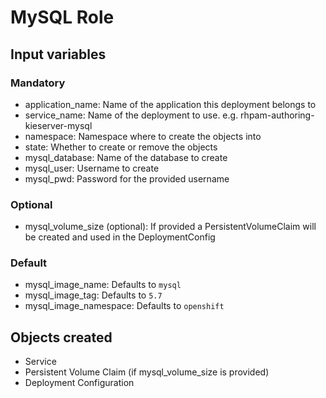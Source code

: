 # MySQL Role

## Input variables

### Mandatory

* application_name: Name of the application this deployment belongs to
* service_name: Name of the deployment to use. e.g. rhpam-authoring-kieserver-mysql
* namespace: Namespace where to create the objects into
* state: Whether to create or remove the objects
* mysql_database: Name of the database to create
* mysql_user: Username to create
* mysql_pwd: Password for the provided username

### Optional

* mysql_volume_size (optional): If provided a PersistentVolumeClaim will be created and used in the DeploymentConfig

### Default

* mysql_image_name: Defaults to `mysql`
* mysql_image_tag: Defaults to `5.7`
* mysql_image_namespace: Defaults to `openshift`

## Objects created

* Service
* Persistent Volume Claim (if mysql_volume_size is provided)
* Deployment Configuration
